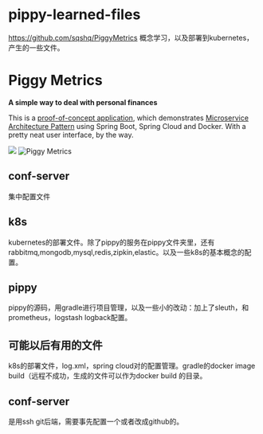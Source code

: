 # pippy-learned-files
https://github.com/sqshq/PiggyMetrics 
概念学习，以及部署到kubernetes，产生的一些文件。

# Piggy Metrics

**A simple way to deal with personal finances**

This is a [proof-of-concept application](http://my-piggymetrics.rhcloud.com), which demonstrates [Microservice Architecture Pattern](http://martinfowler.com/microservices/) using Spring Boot, Spring Cloud and Docker.
With a pretty neat user interface, by the way.

![](https://cloud.githubusercontent.com/assets/6069066/13864234/442d6faa-ecb9-11e5-9929-34a9539acde0.png)
![Piggy Metrics](https://cloud.githubusercontent.com/assets/6069066/13830155/572e7552-ebe4-11e5-918f-637a49dff9a2.gif)

## conf-server
集中配置文件

## k8s
kubernetes的部署文件。除了pippy的服务在pippy文件夹里，还有rabbitmq,mongodb,mysql,redis,zipkin,elastic。以及一些k8s的基本概念的配置。

## pippy
pippy的源码，用gradle进行项目管理，以及一些小的改动：加上了sleuth，和prometheus，logstash logback配置。

## 可能以后有用的文件
k8s的部署文件，log.xml，spring cloud对的配置管理。gradle的docker image build（远程不成功，生成的文件可以作为docker build 的目录。

## conf-server
是用ssh git后端，需要事先配置一个或者改成github的。